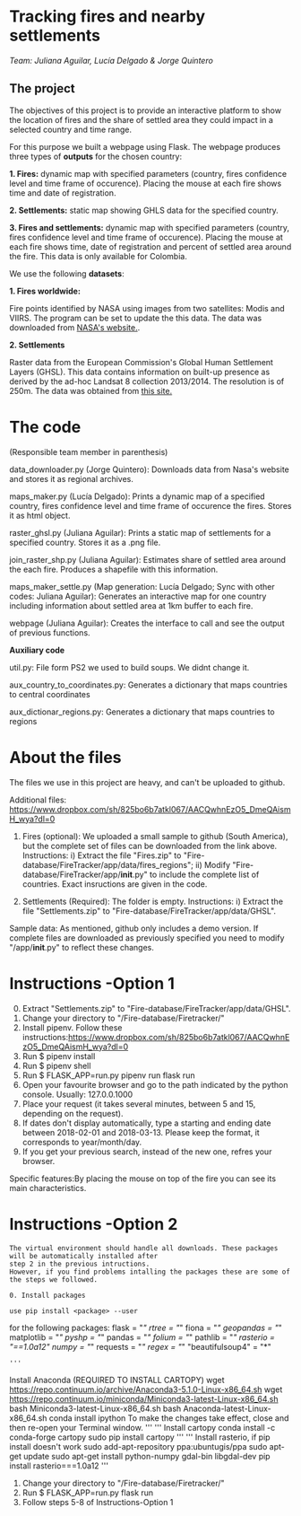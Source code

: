 # Tracking fires and nearby settlements

*Team: Juliana Aguilar, Lucía Delgado & Jorge Quintero*

## The project

The objectives of this project is to provide an interactive platform to show the location of fires and the share of settled area they could impact in a selected country and time range. 

For this purpose we built a webpage using Flask. The webpage produces three types of **outputs** for the chosen country:

**1. Fires:** dynamic map with specified parameters (country, fires confidence level and time frame of occurence). 
Placing the mouse at each fire shows time and date of registration.

**2. Settlements:** static map showing GHLS data for the specified country.

**3. Fires and settlements:** dynamic map with specified parameters (country, fires confidence level and time frame 
of occurence). Placing the mouse at each fire shows time, date of registration and percent of settled area around 
the fire. This data is only available for Colombia.

 We use the following **datasets**:

**1. Fires worldwide:**

Fire points identified by NASA using images from two satellites: Modis and VIIRS. The program can be set to update the this data. The data was downloaded from [NASA's website.](https://earthdata.nasa.gov/earth-observation-data/near-real-time/firms/active-fire-data).

**2. Settlements**

Raster data from the European Commission's Global Human Settlement Layers (GHSL). This data contains information on built-up presence as derived by the ad-hoc Landsat 8 collection 2013/2014. The resolution is of 250m. The data was obtained from [this site.](http://cidportal.jrc.ec.europa.eu/ftp/jrcopendata/GHSL/GHS_BUILT_LDSMT_GLOBE_R2015B/GHS_BUILT_LDS2014_GLOBE_R2016A_54009_250/)

# The code 
(Responsible team member in parenthesis)

data_downloader.py (Jorge Quintero):
	Downloads data from Nasa's website and stores it as regional archives.

maps_maker.py (Lucía Delgado): 
	Prints a dynamic map of a specified country, fires confidence level and time frame of occurence the fires. 
	Stores it as html object.

raster_ghsl.py (Juliana Aguilar):
	Prints a static map of settlements for a specified country.
	Stores it as a .png file.

join_raster_shp.py (Juliana Aguilar):
	Estimates share of settled area around the each fire.
	Produces a shapefile with this information.

maps_maker_settle.py (Map generation: Lucía Delgado; Sync with other codes: Juliana Aguilar): 
	Generates an interactive map for one country including information about settled area at 1km buffer to each fire.

webpage (Juliana Aguilar): 
	Creates the interface to call and see the output of previous functions.	

**Auxiliary code**



util.py: 
	File form PS2 we used to build soups. We didnt change it.

aux_country_to_coordinates.py:
	Generates a dictionary that maps countries to central coordinates

aux_dictionar_regions.py:
	Generates a dictionary that maps countries to regions

	
# About the files
The files we use in this project are heavy, and can't be uploaded to github.

Additional files: https://www.dropbox.com/sh/825bo6b7atkl067/AACQwhnEzO5_DmeQAismH_wya?dl=0 

1. Fires (optional): We uploaded a small sample to github (South America), but the complete 
set of files can be downloaded from the link above. 
Instructions: i) Extract the file "Fires.zip" to "Fire-database/FireTracker/app/data/fires_regions"; 
ii) Modify "Fire-database/FireTracker/app/__init__.py" to include the complete list of countries. 
Exact insructions are given in the code.

2. Settlements (Required): The folder is empty. Instructions: i) Extract the file "Settlements.zip" to "Fire-database/FireTracker/app/data/GHSL".
	



Sample data: 
As mentioned, github only includes a demo version. If complete files are downloaded as previously specified you 
need to modify "/app/__init__.py" to reflect these changes.
	
# Instructions -Option 1
0. Extract "Settlements.zip" to "Fire-database/FireTracker/app/data/GHSL".
1. Change your directory to "/Fire-database/Firetracker/" 
2. Install pipenv. Follow these instructions:https://www.dropbox.com/sh/825bo6b7atkl067/AACQwhnEzO5_DmeQAismH_wya?dl=0 
2. Run $ pipenv install
3. Run $ pipenv shell
4. Run $ FLASK_APP=run.py pipenv run flask run
5. Open your favourite browser and go to the path indicated by the python console. Usually: 127.0.0.1000
6. Place your request (it takes several minutes, between 5 and 15, depending on the request).
7. If dates don't display automatically, type a starting and ending date between 2018-02-01 and 2018-03-13. 
Please keep the format, it corresponds to year/month/day.
8. If you get your previous search, instead of the new one, refres your browser.


Specific features:By placing the mouse on top of the fire you can see its main characteristics.

# Instructions -Option 2
	The virtual environment should handle all downloads. These packages will be automatically installed after 
	step 2 in the previous intructions. 
	However, if you find problems intalling the packages these are some of the steps we followed. 
	
	0. Install packages
	
	use pip install <package> --user 
for the following packages:
	flask = "*"
	rtree = "*"
	fiona = "*"
	geopandas =	 "*"
	matplotlib = "*"
	pyshp = "*"
	pandas = "*"
	folium = "*"
	pathlib = "*"
	rasterio = "==1.0a12"
	numpy = "*"
	requests = "*"
	regex = "*"
	"beautifulsoup4" = "*"

	'''
Install Anaconda (REQUIRED TO INSTALL CARTOPY)
	wget https://repo.continuum.io/archive/Anaconda3-5.1.0-Linux-x86_64.sh
	wget https://repo.continuum.io/miniconda/Miniconda3-latest-Linux-x86_64.sh
	bash Miniconda3-latest-Linux-x86_64.sh
	bash Anaconda-latest-Linux-x86_64.sh
	conda install ipython
To make the changes take effect, close and then re-open your Terminal window.
	'''
	'''
Install cartopy
	conda install -c conda-forge cartopy
	sudo pip install cartopy
	'''
	'''
Install rasterio, if pip install doesn't work
	sudo add-apt-repository ppa:ubuntugis/ppa
	sudo apt-get update
	sudo apt-get install python-numpy gdal-bin libgdal-dev
	pip install rasterio===1.0a12
	'''
	
1. Change your directory to "/Fire-database/Firetracker/"
2. Run $ FLASK_APP=run.py flask run
3. Follow steps 5-8 of Instructions-Option 1
	
 

		





